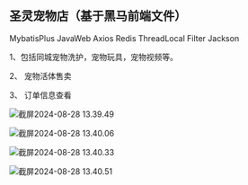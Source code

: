 ## 圣灵宠物店（基于黑马前端文件）

MybatisPlus  JavaWeb Axios Redis ThreadLocal Filter Jackson


1、包括同城宠物洗护，宠物玩具，宠物视频等。

2、 宠物活体售卖

3、 订单信息查看



![截屏2024-08-28 13.39.49](https://xiaonings-1305134741.cos.ap-beijing.myqcloud.com/typora/%E6%88%AA%E5%B1%8F2024-08-28%2013.39.49.png)



![截屏2024-08-28 13.40.06](https://xiaonings-1305134741.cos.ap-beijing.myqcloud.com/typora/%E6%88%AA%E5%B1%8F2024-08-28%2013.40.06.png)

![截屏2024-08-28 13.40.33](https://xiaonings-1305134741.cos.ap-beijing.myqcloud.com/typora/%E6%88%AA%E5%B1%8F2024-08-28%2013.40.33.png)

![截屏2024-08-28 13.40.51](https://xiaonings-1305134741.cos.ap-beijing.myqcloud.com/typora/%E6%88%AA%E5%B1%8F2024-08-28%2013.40.51.png)